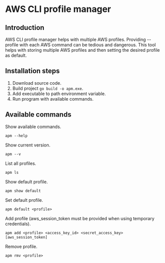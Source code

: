 # AWS CLI profile manager

## Introduction

AWS CLI profile manager helps with multiple AWS profiles. Providing --profile with each AWS command can be tedious and dangerous. This tool helps with storing multiple AWS profiles and then setting the desired profile as default.

## Installation steps

1. Download source code.
2. Build project ```go build -o apm.exe```.
3. Add executable to path environment variable.
4. Run program with available commands.

## Available commands

Show available commands.
```
apm --help
```

Show current version.
```
apm --v
```

List all profiles.
```
apm ls
```

Show default profile.
```
apm show default
```

Set default profile.
```
apm default <profile>
```

Add profile (aws_session_token must be provided when using temporary credentials).
```
apm add <profile> <access_key_id> <secret_access_key> [aws_session_token]
```

Remove profile.
```
apm rmv <profile>
```